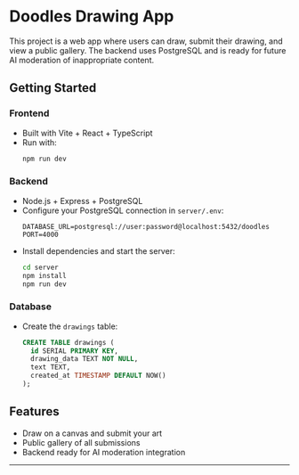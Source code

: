 # Doodles Drawing App

This project is a web app where users can draw, submit their drawing, and view a public gallery. The backend uses PostgreSQL and is ready for future AI moderation of inappropriate content.

## Getting Started

### Frontend
- Built with Vite + React + TypeScript
- Run with:
  ```sh
  npm run dev
  ```

### Backend
- Node.js + Express + PostgreSQL
- Configure your PostgreSQL connection in `server/.env`:
  ```env
  DATABASE_URL=postgresql://user:password@localhost:5432/doodles
  PORT=4000
  ```
- Install dependencies and start the server:
  ```sh
  cd server
  npm install
  npm run dev
  ```

### Database
- Create the `drawings` table:
  ```sql
  CREATE TABLE drawings (
    id SERIAL PRIMARY KEY,
    drawing_data TEXT NOT NULL,
    text TEXT,
    created_at TIMESTAMP DEFAULT NOW()
  );
  ```

## Features
- Draw on a canvas and submit your art
- Public gallery of all submissions
- Backend ready for AI moderation integration

---
